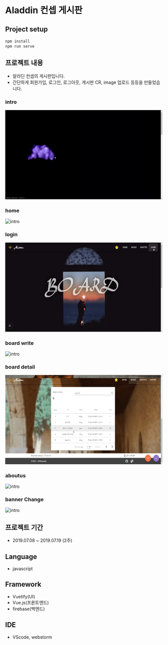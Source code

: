 # Aladdin 컨셉 게시판

## Project setup
```
npm install
npm run serve
```

## 프로젝트 내용

* 알라딘 컨셉의 게시판입니다.
* 간단하게 회원가입, 로그인, 로그아웃, 게시판 CR, image 업로드 등등을 만들었습니다.

### intro

![intro](gif/intro.gif)

### home

![intro](gif/home.gif)

### login

![intro](gif/login.gif)

### board write

![intro](gif/boardWrite.gif)

### board detail

![intro](gif/boardDetail.gif)

### aboutus

![intro](gif/aboutus.gif)

### banner Change

![intro](gif/BannerChange.gif)

## 프로젝트 기간

* 2019.07.08 ~ 2019.07.19 (2주)

## Language

* javascript

## Framework

* Vuetify(UI)
* Vue.js(프론트엔드)
* firebase(백엔드)

## IDE

* VScode, webstorm
